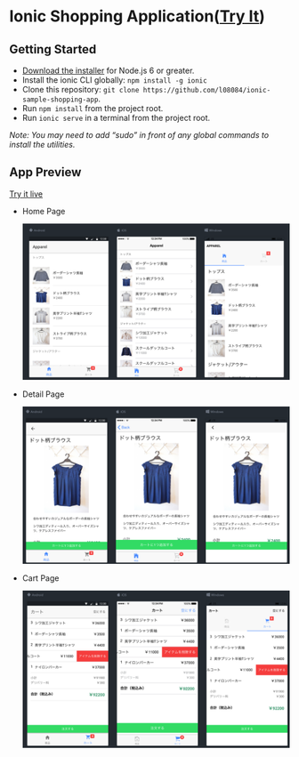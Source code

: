 # Ionic Shopping Application([Try It](https://l08084.github.io/ionic-sample-shopping-app/www))

## Getting Started

* [Download the installer](https://nodejs.org/) for Node.js 6 or greater.
* Install the ionic CLI globally: `npm install -g ionic`
* Clone this repository: `git clone https://github.com/l08084/ionic-sample-shopping-app`.
* Run `npm install` from the project root.
* Run `ionic serve` in a terminal from the project root.

_Note: You may need to add “sudo” in front of any global commands to install the utilities._

## App Preview

[Try it live](https://l08084.github.io/ionic-sample-shopping-app/www)

* Home Page

  <img src="resources/screenshots/HomePage.png">

* Detail Page

  <img src="resources/screenshots/DetailPage.png">

* Cart Page

  <img src="resources/screenshots/CartPage.png">
